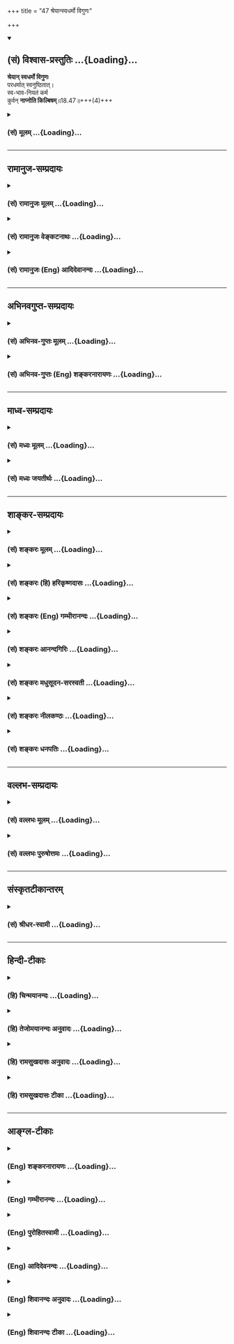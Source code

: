 +++
title = "47 श्रेयान्स्वधर्मो विगुणः"

+++
<div class="js_include" newlevelforh1="2" title="(सं) विश्वास-प्रस्तुतिः" unfilled url="/mahAbhAratam/shlokashaH/06-bhIShma-parva/03-bhagavad-gItA-parva/saMskRtam/vishvAsa-prastutiH/18_moxa-saMnyAsa-yogaH/47_shreyAnsvadharmo_.md">
<details open><summary><h2>(सं) विश्वास-प्रस्तुतिः ...{Loading}...</h2></summary>

**श्रेयान् स्वधर्मो विगुणः**  
परधर्मात् स्वनुष्ठितात्।  
स्व-भाव-नियतं कर्म  
कुर्वन् **नाप्नोति किल्बिषम्**॥18.47॥+++(4)+++
</details>
</div>
<div class="js_include collapsed" newlevelforh1="3" title="(सं) मूलम्" unfilled url="/mahAbhAratam/shlokashaH/06-bhIShma-parva/03-bhagavad-gItA-parva/saMskRtam/mUlam/18_moxa-saMnyAsa-yogaH/47_shreyAnsvadharmo_.md">
<details><summary><h3>(सं) मूलम् ...{Loading}...</h3></summary>

श्रेयान्स्वधर्मो विगुणः परधर्मात्स्वनुष्ठितात्।  
स्वभावनियतं कर्म कुर्वन्नाप्नोति किल्बिषम्।।18.47।।
</details>
</div>


_________________
## रामानुज-सम्प्रदायः
<div class="js_include collapsed" newlevelforh1="3" title="(सं) रामानुजः मूलम्" unfilled url="/mahAbhAratam/shlokashaH/06-bhIShma-parva/03-bhagavad-gItA-parva/saMskRtam/rAmAnujaH/mUlam/18_moxa-saMnyAsa-yogaH/47_shreyAnsvadharmo_.md">
<details><summary><h3>(सं) रामानुजः मूलम् ...{Loading}...</h3></summary>

।।18.47।। एवं त्यक्तकर्तृत्वादिको मदाराधनरूपः स्वधर्मः स्वेन एव उपादातुं
योग्यो धर्मः। प्रकृतिसंसृष्टेन हि पुरुषेण इन्द्रियव्यापाररूपः
कर्मयोगात्मको धर्मः सुकरो भवति। अतः कर्मयोगाख्यः **स्वधर्मो विगुणः** अपि
**परधर्माद्** इन्द्रियजयनिपुणपुरुषधर्माद् ज्ञानयोगात्
सकलेन्द्रियनियमनरूपतया सप्रमादात् कदाचित् **स्वनुष्ठितात् श्रेयान्। तद्
एव उपपादयति -- प्रकृतिसंसृष्टस्य पुरुषस्य इन्द्रियव्यापाररूपतया**
स्वभावत **एव** नियत**त्वात् कर्मणः** कर्म कुर्वन् किल्बिषं **संसारं** न
आप्नोति **अप्रमादत्वात् कर्मणः। ज्ञानयोगस्य सकलेन्द्रियनियमनसाध्यतया
सप्रमादत्वात्। तन्निष्ठः तु प्रमादात् किल्बिषं प्रतिपद्येत अपि अतः
कर्मनिष्ठा एव ज्यायसी इति तृतीयाध्यायोक्तं स्मारयति।**

</details>
</div>
<div class="js_include collapsed" newlevelforh1="3" title="(सं) रामानुजः वेङ्कटनाथः" unfilled url="/mahAbhAratam/shlokashaH/06-bhIShma-parva/03-bhagavad-gItA-parva/saMskRtam/rAmAnujaH/venkaTanAthaH/18_moxa-saMnyAsa-yogaH/47_shreyAnsvadharmo_.md">
<details><summary><h3>(सं) रामानुजः वेङ्कटनाथः ...{Loading}...</h3></summary>

  
  
।।18.47।। एवं वर्णाश्रमधर्माणां स्वरूपेणापरित्याज्यत्वं
परप्राप्तिसाधनत्वप्रकारश्च दर्शितः। अथ तेषामेवदैवमेवापरे यज्ञम् \[4।25\]
इत्याद्युक्तप्रधानधर्मयोगेन नियमविशेषादियोगेन कर्मयोगान्तर्भूतानां
ज्ञानयोगाधिकारिणामप्यपरित्याज्यत्वं प्रागुक्तं \[3।35\]
प्रत्यभिज्ञाप्यते -- श्रेयान् स्वधर्मः इत्यादिभिः। अत्र स्वधर्मशब्दो न
वर्णाश्रमनियतधर्मपरः; तथा सति परधर्मशब्देन
वर्णान्तरादिधर्मोपादानप्रसङ्गात् नच तद्युक्तं; तस्य निषिद्धत्वेनाधर्मतया
स्वधर्मस्य तत्र प्रशस्यतमत्वलक्षणश्रेयस्त्ववचनायोगात्। नहि पापात्पुण्यं
श्रेय इति कथ्यते अत एव वेदबाह्यधर्माद्वैदिकस्य धर्मस्य श्रेयस्त्वमुच्यत
इत्यपि न योज्यम् क्षत्ति्रयस्यार्जुनस्यश्रेयो भोक्तुं भैक्षम् \[2।5\]
इत्युक्तब्राह्मणधर्मभूतप्रव्रज्याप्रतिषेधोऽयमिति चेत्; न तत्प्राप्तौ
निषेधायोगात् अप्राप्तौ पापत्वादेव दत्तोत्तरत्वात्। आपत्स्वनन्तरा च
वृत्तिर्दुस्त्यजा। अतोऽत्र स्वधर्मपरधर्मशब्दौ
प्राग्वत्कर्मयोगज्ञानयोगविषयौ व्याख्यातौ। एवम् इत्यारभ्यस्वधर्मः
इत्यन्तमेकं वाक्यम्; अन्यथोत्तरग्रन्थानन्वयप्रसङ्गात्। स्वशब्दस्य
जातिविवक्षाव्युदासायाऽऽहस्वेनैवेति। स्वभावनियतं कर्म
इत्यनन्तरोक्त्यनुसारेण कर्मविषयः स्वधर्मशब्दः प्रकरणान्निष्कामकर्मविषयः।
तत्रस्वेनैवोपादातुं योग्य इत्युक्तं विवृणोतिप्रकृतीति। विगुणशब्दस्य
त्याज्यत्वशङ्कापरत्वमाहविगुणोऽपीति।
गत्यन्तराभावादमुख्यत्वकल्पत्वेनानुमतोऽपीत्यर्थः।
स्वशब्दनिर्दिष्टात्कर्मयोगार्हादन्योऽत्र परः स च ज्ञानयोगार्ह
इत्यभिप्रायेणाऽऽहइन्द्रियजयेति। सप्रमादस्य स्वनुष्ठितत्वं कथं स्यात्
इत्यत्राऽऽह -- कदाचिदिति।  
  
स्वभावनियतम् इत्यत्र जातिनियतत्वशङ्काव्युदासायाऽऽह -- तदेवेति। यथा
विषतरुनिम्बतिन्तिण्यादिजातानां जन्तूनां स्वभावनियता आहारा इति भावः।
किल्बिषशब्दोऽनिष्टतमत्वद्योतनाय संसारशब्देन तत्फलपर्यन्ततया व्याख्यातः।
ज्ञानयोगनिष्ठासम्भावितनिषेधाय वा; विशेषनिषेधः शेषाभ्यनुज्ञापर
इत्यभिप्रायेण वाऽऽह -- ज्ञानयोगस्येति। अर्थान्तरपरत्वशङ्काव्युदासाय
आदरातिशयविवक्षया; पुनरुक्तिपरिहाराय चतृतीयाध्यायोक्तं (35)
स्मारयतीत्युक्तम्।  
  

</details>
</div>
<div class="js_include collapsed" newlevelforh1="3" title="(सं) रामानुजः (Eng) आदिदेवानन्दः" unfilled url="/mahAbhAratam/shlokashaH/06-bhIShma-parva/03-bhagavad-gItA-parva/saMskRtam/rAmAnujaH/english/AdidevAnandaH/18_moxa-saMnyAsa-yogaH/47_shreyAnsvadharmo_.md">
<details><summary><h3>(सं) रामानुजः (Eng) आदिदेवानन्दः ...{Loading}...</h3></summary>

18.47 One's proper Dharma is that which is suitable for performance by oneself, in the form of worshipping Myself, relinishing agency etc., as has been taught. For, Karma Yoga, consisting in the activities of sense organs, is easy to perform by one in association with Prakrti. Thus,
Karma Yoga, even if it is defective in some respects, is better than the Dharma of another, i.e., than Jnana-yoga, even for a person capable of controlling his senses, which is an attainment liable to negligence,
because it consists of control over all sense-organs; for, though this may be well performed occasionaly, one is always liable to deflection from it. He explains the same: As Karma consists of the activities of the sense-organs, it is ordained by Nature for one who is conjoined with Prakrti, i.e., the body. So by performing Karma Yoga one does not incur any stain. But Jnana Yoga is liable to negligence, because it reires the control of the senses from the very beginning for its performance. One intent on it is likely to incur stain from negligence. \[Thus we are reminded about what was mentioned in the third chapter - that Karma Yoga alone is greater.\]

</details>
</div>


_________________
## अभिनवगुप्त-सम्प्रदायः
<div class="js_include collapsed" newlevelforh1="3" title="(सं) अभिनव-गुप्तः मूलम्" unfilled url="/mahAbhAratam/shlokashaH/06-bhIShma-parva/03-bhagavad-gItA-parva/saMskRtam/abhinava-guptaH/mUlam/18_moxa-saMnyAsa-yogaH/47_shreyAnsvadharmo_.md">
<details><summary><h3>(सं) अभिनव-गुप्तः मूलम् ...{Loading}...</h3></summary>

।।18.41 -- 18.60।। एवमियता षण्णां प्रत्येकं त्रिस्वरूपत्वं धृत्यादीनां च
प्रतिपादितम्। तन्मध्यात् सात्त्विके राशौ वर्तमानो दैवीं संपदं प्राप्त इह
ज्ञाने योग्यः; त्वं च तथाविधः इत्यर्जुनः प्रोत्साहितः। अधुना तु इदमुच्यते
-- यदि तावदनया ज्ञानबुद्ध्या कर्मणि भवान् प्रवर्तते तदा
स्वधर्मप्रवृत्त्या विज्ञानपूततया च न कर्मसंबन्धस्तव। अथैतन्नानुमन्यसे;
तदवश्यं तव प्रवृत्त्या तावत् भाव्यम् जातेरेव तथाभावे स्थितत्वात्। यतः
सर्वः स्वभावनियतः +++(S;;N स्वस्वभावनियतः )+++ कुतश्चिद्दोषात्
तिरोहिततत्स्वभावः +++(S;;N -- हिततत्तत्स्वभावः )+++ कंचित्कालं भूत्वापि;
तत्तिरोधायकविगमे स्वभावं व्यक्त्यापन्नं लभत एव। तथाहि एवंविधो वर्णनां
स्वभावः। एवमवश्यंभाविन्यां प्रवृत्तौ ततः फलविभागिता भवेत्।। तदाह --
ब्राह्मणेत्यादि अवशोऽपि तत् इत्यन्तम्। ब्राह्मणादीनां
कर्मप्रविभागनिरूपणस्य स्वभावोऽश्यं नातिक्रामति,+++(S; ; N omit न and read
अतिक्रामति )+++ इति क्षत्रियस्वभावस्य भवतोऽनिच्छतोऽपि प्रकृतिः स्वभावाख्या
नियोक्तृताम् अव्यभिचारेण भजते। केवलं तया नियुक्तस्य पुण्यपापसंबन्धः। अतः
मदभिहितविज्ञानप्रमाणपुरःसरीकारेण कर्माण्यनुतिष्ठ। तथा सति बन्धो
निवर्त्स्यति। इत्यस्यार्थस्य परिकरघटनतात्पर्यं +++(S; ; N -- करबन्धघटन --
)+++ महावाक्यार्थस्य। अवान्तरवाक्यानां स्पष्टा ( ष्टोऽ ) र्थः। समासेन +++(S
omits समासेन )+++ ( श्लो. 50 ) संक्षेपेण। ज्ञानस्य; प्रागुक्तस्य। निष्ठां (
ष्ठा ) वाग्जालपरिहारेण निश्चितामाह। बुद्ध्या विशुद्धया इत्यादि सर्वमेतत्
व्याख्यातप्रायमिति न पुनरायस्यते,+++(N -- रारभ्यते )+++।

</details>
</div>
<div class="js_include collapsed" newlevelforh1="3" title="(सं) अभिनव-गुप्तः (Eng) शङ्करनारायणः" unfilled url="/mahAbhAratam/shlokashaH/06-bhIShma-parva/03-bhagavad-gItA-parva/saMskRtam/abhinava-guptaH/english/shankaranArAyaNaH/18_moxa-saMnyAsa-yogaH/47_shreyAnsvadharmo_.md">
<details><summary><h3>(सं) अभिनव-गुप्तः (Eng) शङ्करनारायणः ...{Loading}...</h3></summary>

18.47 See Comment under 18.60

</details>
</div>


_________________
## माध्व-सम्प्रदायः
<div class="js_include collapsed" newlevelforh1="3" title="(सं) मध्वः मूलम्" unfilled url="/mahAbhAratam/shlokashaH/06-bhIShma-parva/03-bhagavad-gItA-parva/saMskRtam/madhvaH/mUlam/18_moxa-saMnyAsa-yogaH/47_shreyAnsvadharmo_.md">
<details><summary><h3>(सं) मध्वः मूलम् ...{Loading}...</h3></summary>

।।18.47।। Sri Madhvacharya did not comment on this sloka.,

</details>
</div>
<div class="js_include collapsed" newlevelforh1="3" title="(सं) मध्वः जयतीर्थः" unfilled url="/mahAbhAratam/shlokashaH/06-bhIShma-parva/03-bhagavad-gItA-parva/saMskRtam/madhvaH/jayatIrthaH/18_moxa-saMnyAsa-yogaH/47_shreyAnsvadharmo_.md">
<details><summary><h3>(सं) मध्वः जयतीर्थः ...{Loading}...</h3></summary>

।।18.47।। Sri Jayatirtha did not comment on this sloka.  
  

</details>
</div>


_________________
## शाङ्कर-सम्प्रदायः
<div class="js_include collapsed" newlevelforh1="3" title="(सं) शङ्करः मूलम्" unfilled url="/mahAbhAratam/shlokashaH/06-bhIShma-parva/03-bhagavad-gItA-parva/saMskRtam/shankaraH/mUlam/18_moxa-saMnyAsa-yogaH/47_shreyAnsvadharmo_.md">
<details><summary><h3>(सं) शङ्करः मूलम् ...{Loading}...</h3></summary>

।।18.47।। --,**श्रेयान्** प्रशस्यतरः स्वो धर्मः **स्वधर्मः;**
**विगुणो**ऽपि इति अपिशब्दो द्रष्टव्यः; **परधर्मात्। स्वभावनियतं**
स्वभावेन नियतम्; यदुक्तं स्वभावजमिति; तदेवोक्तं स्वभावनियतम् इति यथा
विषजातस्य कृमेः विषं न दोषकरम्; तथा स्वभावनियतं **कर्म कुर्वन् न आप्नोति
किल्बिषं** पापम्।।  
  
स्वभावनियतं कर्म कुर्वाणो विषजः इव कृमिः किल्बिषं न आप्नोतीति उक्तम्
परधर्मश्च भयावहः इति; अनात्मज्ञश्च न हि कश्चित्क्षणमपि अकर्मकृत्तिष्ठति
(गीता 3।5) इति। अतः --,

</details>
</div>
<div class="js_include collapsed" newlevelforh1="3" title="(सं) शङ्करः (हि) हरिकृष्णदासः" unfilled url="/mahAbhAratam/shlokashaH/06-bhIShma-parva/03-bhagavad-gItA-parva/saMskRtam/shankaraH/hindI/harikRShNadAsaH/18_moxa-saMnyAsa-yogaH/47_shreyAnsvadharmo_.md">
<details><summary><h3>(सं) शङ्करः (हि) हरिकृष्णदासः ...{Loading}...</h3></summary>

।।18.47।। ऐसा होनेके कारण --, अपना गुणरहित भी धर्म; दूसरेके भली प्रकार
अनुष्ठान किये हुए धर्मसे श्रेष्ठतर है। जैसे विषमें उत्पन्न हुए कीड़ेके
लिये विष दोषकारक नहीं होता; उसी प्रकार स्वभावसे नियत किये हुए कर्मोंको
करता हुआ मनुष्य पापको प्राप्त नहीं होता। जो बात पहले स्वभावजम् इस पदसे
कही थी; वही यहाँ स्वभावनियतम् इस पदसे कही गयी है। स्वभावसे नियत कर्मका
नाम स्वभावनियत है।

</details>
</div>
<div class="js_include collapsed" newlevelforh1="3" title="(सं) शङ्करः (Eng) गम्भीरानन्दः" unfilled url="/mahAbhAratam/shlokashaH/06-bhIShma-parva/03-bhagavad-gItA-parva/saMskRtam/shankaraH/english/gambhIrAnandaH/18_moxa-saMnyAsa-yogaH/47_shreyAnsvadharmo_.md">
<details><summary><h3>(सं) शङ्करः (Eng) गम्भीरानन्दः ...{Loading}...</h3></summary>

18.47 Svadharmah, one's own duty; though vigunah, defective-the word
though has to be supplied-; is sreyan, superior to, more praiseworthy
than; paradharmat, another's duty; su-anusthitat, well performed.
Kurvan, by performing; karma, a duty; svabhavaniyatam, as dictated by
one's own nature-this phrase means the same as svabhavajam (born from
Nature) which has been stated earlier-; na apnoti, one does not incur;
kilbisam, sin. As poison is not harmful to a worm born it it, so one
does not incur sin by performing a duty dictated by one's own nature. It
has been siad that, as in the case of a worm born in poison, a person
does not incur sin while performing his duties which have been dictated
by his own nature; and that someone else's duty is fraught with fear;
also that, one who does not have the knoweldge of the Self, (he) surely
cannot remain even for a moment without doing work (cf. 3.5). Hence-

</details>
</div>
<div class="js_include collapsed" newlevelforh1="3" title="(सं) शङ्करः आनन्दगिरिः" unfilled url="/mahAbhAratam/shlokashaH/06-bhIShma-parva/03-bhagavad-gItA-parva/saMskRtam/shankaraH/AnandagiriH/18_moxa-saMnyAsa-yogaH/47_shreyAnsvadharmo_.md">
<details><summary><h3>(सं) शङ्करः आनन्दगिरिः ...{Loading}...</h3></summary>

।।18.47।। स्वधर्मानुष्ठानस्य बुद्धिशुद्ध्यादिद्वारा
मोक्षावसायित्त्वात्तदनुष्ठानमावश्यकमित्याह -- **यत इति।** ननु
युद्धादिलक्षणं स्वधर्मं कुर्वन्नपि हिंसाधीनं पापं प्राप्नोति तत्कथं
स्वधर्मः श्रेयानिति तत्राह -- **स्वभावेति।** स्वकीयं वर्णाश्रमं
निमित्तीकृत्य विहितं स्वभावजमित्यधस्तादुक्तमित्याह -- **यदुक्तमिति।**
विग्रहात्मकमपि विहितं कर्म कुर्वन्पापं नाप्नोतीत्यत्र दृष्टान्तमाह --
**तथेति।**

</details>
</div>
<div class="js_include collapsed" newlevelforh1="3" title="(सं) शङ्करः मधुसूदन-सरस्वती" unfilled url="/mahAbhAratam/shlokashaH/06-bhIShma-parva/03-bhagavad-gItA-parva/saMskRtam/shankaraH/madhusUdana-sarasvatI/18_moxa-saMnyAsa-yogaH/47_shreyAnsvadharmo_.md">
<details><summary><h3>(सं) शङ्करः मधुसूदन-सरस्वती ...{Loading}...</h3></summary>

।।18.47।। श्रेयानिति। यतः स्वधर्म एव मनुष्याणां भगवत्प्रसादहेतुरतः
परधर्मात्सम्यगनुष्ठितादपि श्रेयान्प्रशस्यतरः स्वधर्मो
विगुणोऽसम्यगनुष्ठितोऽपि। तस्मात्क्षत्रियेण सता त्वया स्वधर्मो
युद्धादिरेवानुष्ठेयो न परधर्मो भिक्षाटनादिरित्यभिप्रायः। ननु स्वधर्मोऽपि
युद्धादिर्बन्धुवधादिप्रत्यवायहेतुत्वान्नानुष्ठेय इति चेन्नेत्याह --
स्वभावेति। स्वभावनियतं पूर्वोक्तं शौर्यं तेज इत्यादि स्वभावजं युद्धादि
कर्म कुर्वन् किल्बिषं पापं बन्धुवधादिनिमित्तं न प्राप्नोति। तथाच
प्राग्व्याख्यातं सुखदुःखे समे कृत्वेत्यत्र
विहितज्योतिष्टोमाङ्गपशुहिंसाया इव विहितयुद्धाङ्गबन्धुहिंसाया अपि
प्रत्यवायहेतुत्वाभावात्। तथाचोक्तमधस्तात्।

</details>
</div>
<div class="js_include collapsed" newlevelforh1="3" title="(सं) शङ्करः नीलकण्ठः" unfilled url="/mahAbhAratam/shlokashaH/06-bhIShma-parva/03-bhagavad-gItA-parva/saMskRtam/shankaraH/nIlakaNThaH/18_moxa-saMnyAsa-yogaH/47_shreyAnsvadharmo_.md">
<details><summary><h3>(सं) शङ्करः नीलकण्ठः ...{Loading}...</h3></summary>

।।18.47।। स्वकर्मणेति विशेषणस्य फलमाह -- **श्रेयानिति।** स्वधर्मो विगुणः
किंचिदङ्गहीनोऽपि श्रेयान् प्रशस्यतरः। किमपेक्ष्य श्रेयान्।
परधर्मात्स्वनुष्ठितात् सम्यग्विहितादपि। उक्तं चस्वधर्मे निधनं श्रेयः
परधर्मो भयावहः इति। स्वभावनियतं पूर्वोक्तत्रिविधस्वभावाज्जातं कर्म
कुर्वन् किल्बिषं दोषं नाप्नोति। विषकृमेर्विषमिव न दोषकरम्। तस्मात्तव
भैक्ष्यं हिंसाशून्यमपि न युक्तम्। किंतु हिंसायुक्तोऽपि स्वधर्म एव
प्रशस्यतरः। धर्मत्वेन विहितेऽस्मिन्नग्नीषोमीयपश्वालम्भे इव कृते सति न
किल्बिषप्रसङ्गोऽस्तीत्यर्थः।

</details>
</div>
<div class="js_include collapsed" newlevelforh1="3" title="(सं) शङ्करः धनपतिः" unfilled url="/mahAbhAratam/shlokashaH/06-bhIShma-parva/03-bhagavad-gItA-parva/saMskRtam/shankaraH/dhanapatiH/18_moxa-saMnyAsa-yogaH/47_shreyAnsvadharmo_.md">
<details><summary><h3>(सं) शङ्करः धनपतिः ...{Loading}...</h3></summary>

।।18.47।। यतः स्वकर्मणां परमात्माभ्यर्च्य सिद्धिं लभते तस्मात्स्वोधर्मः
स्वधर्मो विगुणोऽसभ्यगनुष्ठितोऽपि परधर्मात्स्वनुष्ठितात्सभ्यगनुष्ठितात्
श्रेयान्प्रशस्यतरः। ननु युद्धादिलक्षणं स्वधर्मं कुर्वन्नापि
हिंसानिमित्तं पापं प्राप्नोति तत्कथं स्वधर्मः श्रेयानिति तत्राह
स्वभावनियतं कर्मशौर्य तेजो धृतिर्दाक्ष्यं युद्धे चाप्यपलायन मित्यादि
कर्म स्वभावजं कुर्वन् किल्बिषं नाप्नोति। यथा विषजः कृमिः विषकृतं दोषं न
प्रतिपद्यते तथायमधिकृतः पुरुषो दोषवदपि स्वभावनियतं कुर्वन् पापं
नाप्नोतीत्यर्थः। तदुक्तंश्रेयान्स्वधर्मो विगुणः परधर्मात्स्वनुष्ठितात्।
स्वधर्मे निधनं श्रेयः परधर्मो भयावहः इति। एतेन तर्हि दोषरहितमेव
भिक्षाटनादि सर्वैरनुष्ठीयतामतो न पापप्राप्न्याशङ्केति न शङ्कनीयम्। तर्हि
पापप्राप्तिशङ्कां परिहर्तुमकर्मनिष्ठतैव सर्वैः कुतो न संपाद्यत इति
शङ्कापि न कर्तव्या। नहि कश्चित्क्षणमपि जातु तिष्ठत्यकर्मकृत्। नहि
देहभृताशक्यं त्यक्तुं कर्माण्यशेषतः इत्यनात्मज्ञेनाकर्मनिष्ठतायाः
संपादयितुमशक्यत्वात्।

</details>
</div>


_________________
## वल्लभ-सम्प्रदायः
<div class="js_include collapsed" newlevelforh1="3" title="(सं) वल्लभः मूलम्" unfilled url="/mahAbhAratam/shlokashaH/06-bhIShma-parva/03-bhagavad-gItA-parva/saMskRtam/vallabhaH/mUlam/18_moxa-saMnyAsa-yogaH/47_shreyAnsvadharmo_.md">
<details><summary><h3>(सं) वल्लभः मूलम् ...{Loading}...</h3></summary>

।।18.47।। श्रेयानिति। विगुणोऽपि स्वधर्मः स्वनुष्ठितात्परधर्माच्छ्रेष्ठः;
श्रेयस्कर इति वा स्वभावो यो यो विप्रक्षत्त्रादेस्तेन नियतं कर्म कुर्वन्
-- यथा क्षत्ति्रयस्य युद्धादि तदेव स्वाभाविकं तव कर्म युद्धादिकमुचितमिति
भावः। अन्यथा तु किल्बिषं प्राप्नोति। एवं च कर्मनिष्ठैव ज्यायसीति
तृतीयोक्तं व्याख्यायोपदिशति।

</details>
</div>
<div class="js_include collapsed" newlevelforh1="3" title="(सं) वल्लभः पुरुषोत्तमः" unfilled url="/mahAbhAratam/shlokashaH/06-bhIShma-parva/03-bhagavad-gItA-parva/saMskRtam/vallabhaH/puruShottamaH/18_moxa-saMnyAsa-yogaH/47_shreyAnsvadharmo_.md">
<details><summary><h3>(सं) वल्लभः पुरुषोत्तमः ...{Loading}...</h3></summary>

  
  
।।18.47।। स्वकर्मार्चने विशेषमाह -- श्रेयानिति। स्वनुष्ठितात् सुष्ठु
अनुष्ठितात् परधर्मात् कर्ममार्गीयात् विगुणोऽपि स्वधर्मः श्रेयान्;
श्रेष्ठ इत्यर्थः। ननु विगुणत्वात् कथं श्रेष्ठत्वं इत्यत आह -- स्वभावेति।
स्वभावनियतं भगवद्भावनियमोक्तं कर्म कुर्वन् वैगुण्यजमन्यत्यागजं च
किल्बिषं न आप्नोति।  
  

</details>
</div>


_________________
## संस्कृतटीकान्तरम्
<div class="js_include collapsed" newlevelforh1="3" title="(सं) श्रीधर-स्वामी" unfilled url="/mahAbhAratam/shlokashaH/06-bhIShma-parva/03-bhagavad-gItA-parva/saMskRtam/shrIdhara-svAmI/18_moxa-saMnyAsa-yogaH/47_shreyAnsvadharmo_.md">
<details><summary><h3>(सं) श्रीधर-स्वामी ...{Loading}...</h3></summary>

।।18.47।। स्वकर्मणेति विशेषणस्य फलमाह **-- श्रेयानिति।** विगुणोऽपि
स्वधर्मः सम्यगनुष्ठितादपि परधर्माच्छ्रेयाञ्छ्रेष्ठः। नच
बन्धुवधादियुक्ताद्युद्धादेः स्वधर्माद्भिक्षाटनादिपरधर्मः श्रेष्ठ इति
मन्तव्यम्। यतः स्वभावेन पूर्वोक्तेन नियतं नयमेनोक्तं कर्म
कुर्वन्किल्बिषं नाप्नोति।

</details>
</div>


_________________
## हिन्दी-टीकाः
<div class="js_include collapsed" newlevelforh1="3" title="(हि) चिन्मयानन्दः" unfilled url="/mahAbhAratam/shlokashaH/06-bhIShma-parva/03-bhagavad-gItA-parva/hindI/chinmayAnandaH/18_moxa-saMnyAsa-yogaH/47_shreyAnsvadharmo_.md">
<details><summary><h3>(हि) चिन्मयानन्दः ...{Loading}...</h3></summary>

।।18.47।। इस श्लोक की प्रथम पंक्ति का विस्तृत विवेचन तृतीय अध्याय में
किया जा चुका है। स्वधर्म से तात्पर्य स्वयं के वर्ण एवं कर्तव्य कर्मों से
है। वर्ण शब्द का स्पष्टीकरण किया जा चुका है। यह देखा जाता है कि मनुष्य
के मन में रागद्वेष होने के कारण उसे अपना कर्म गुणहीन और अन्य पुरुष का
कर्म श्रेष्ठ प्रतीत हो सकता है। उसके मन में ऐसी भावना के उदय होने पर वह
स्वधर्म को त्यागकर परधर्म के आचरण में प्रवृत्त होता है। परन्तु; स्वभाव
के प्रतिकूल होने के कारण वह उस नवीन कार्य में तो विफल होता ही है; साथ ही
उसके मन में रागद्वेषों का अर्थात् वासनाओं का बन्धन और अधिक दृढ़ हो जाता
है। इसलिए; भगवान् कहते हैं; सम्यक् अनुष्ठित परधर्म से गुणरहित होने पर भी
स्वधर्म का पालन ही श्रेष्ठतर है। स्वभाव नियत कर्माचरण से किल्विष अर्थात्
पाप नहीं लगता। इसका अर्थ है स्वधर्म पालन से नवीन बन्धनकारक वासनाएं
उत्पन्न नहीं होतीं। गीता का यह अन्तिम अध्याय भगवान् श्रीकृष्ण के सुन्दर
प्रवचन का उपसंहार है। अत; स्वाभाविक है कि यह सम्पूर्ण गीता का सारांश है।
पूर्व अध्यायों में; अर्जुन के रोग के उपचार के लिए; जिन मुख्य सिद्धांतों
का विवेचन किया गया था उनकी यहाँ पुनरावृत्ति की गई है। स्वधर्म पालन के
उपदेश में दी गई युक्ति यह है कि स्वकर्माचरण पापोत्पत्ति का कारण नहीं
बनता; यद्यपि हो सकता है कि उसमें कुछ दोष भी हो। इसे इस प्रकार समझना
चाहिए कि (1) विषैले सर्प का विष स्वयं सर्प का नाश नहीं करता (2) मदिरा
में रहने वाला जीवित जीवाणु स्वयं मदोन्मत्त नहीं हो जाते और (3) मलेरिया
के मच्छर स्वयं मलेरिया से पीड़ित नहीं होते। उसी प्रकार; किसी भी मनुष्य
का स्वभाव उसके लिए दोषयुक्त या हानिकारक नहीं होता यदि सर्प के विष को
मदिरा में मिला दिया जाये; तो वे जीवाणु नष्ट हो जायेंगे। ठीक इसी प्रकार;
यदि ब्राह्मण के कर्म में क्षत्रिय पुरुष प्रवृत्त होता है; तो वह आत्मनाश
ही कर लेगा। अर्जुन क्षत्रिय्ा था शुद्ध सत्त्वगुण के अभाव में यदि वह वनों
में जाकर ध्यानाभ्यास करता तो वह उसमें कदापि सफल नहीं होता। सारांशत; अपने
स्वभाव के प्रतिकूल कार्यक्षेत्र में प्रवृत्त होने से कोई लाभ नहीं होता
है। इस जगत् में प्रत्येक वस्तु का निश्चित स्थान है। प्रत्येक प्राणी या
मनुष्य का अपना महत्त्व है और कोई भी व्यक्ति तिरस्करणीय नहीं है क्योंकि
प्रत्येक व्यक्ति किसी ऐसे कार्य विशेष को कर सकता है; जिसे दूसरा व्यक्ति
नहीं कर सकता। परमेश्वर की सृष्टि में बहुतायत अथवा निरर्थकता कहीं नहीं
है। एक तृण की पत्ती भी; किसी काल या स्थान में; व्यर्थ ही उत्पन्न नहीं
हुई है। क्या हमारा कर्म दोषयुक्त होने पर भी उसका पालन करना चाहिए भगवान्
उत्तर में कहते हैं

</details>
</div>
<div class="js_include collapsed" newlevelforh1="3" title="(हि) तेजोमयानन्दः अनुवादः" unfilled url="/mahAbhAratam/shlokashaH/06-bhIShma-parva/03-bhagavad-gItA-parva/hindI/tejomayAnandaH/anuvAdaH/18_moxa-saMnyAsa-yogaH/47_shreyAnsvadharmo_.md">
<details><summary><h3>(हि) तेजोमयानन्दः अनुवादः ...{Loading}...</h3></summary>

।।18.47।। सम्यक् अनुष्ठित परधर्म की अपेक्षा गुणरहित स्वधर्म श्रेष्ठ है।
(क्योंकि) स्वभाव से नियत किये गये कर्म को करते हुए मनुष्य पाप को नहीं
प्राप्त करता।।  
  

</details>
</div>
<div class="js_include collapsed" newlevelforh1="3" title="(हि) रामसुखदासः अनुवादः" unfilled url="/mahAbhAratam/shlokashaH/06-bhIShma-parva/03-bhagavad-gItA-parva/hindI/rAmasukhadAsaH/anuvAdaH/18_moxa-saMnyAsa-yogaH/47_shreyAnsvadharmo_.md">
<details><summary><h3>(हि) रामसुखदासः अनुवादः ...{Loading}...</h3></summary>

।।18.47।। अच्छी तरहसे अनुष्ठान किये हुए परधर्मसे गुणरहित अपना धर्म
श्रेष्ठ है। कारण कि स्वभावसे नियत किये हुए स्वधर्मरूप कर्मको करता हुआ
मनुष्य पापको प्राप्त नहीं होता।

</details>
</div>
<div class="js_include collapsed" newlevelforh1="3" title="(हि) रामसुखदासः टीका" unfilled url="/mahAbhAratam/shlokashaH/06-bhIShma-parva/03-bhagavad-gItA-parva/hindI/rAmasukhadAsaH/TIkA/18_moxa-saMnyAsa-yogaH/47_shreyAnsvadharmo_.md">
<details><summary><h3>(हि) रामसुखदासः टीका ...{Loading}...</h3></summary>

।।18.47।।***व्याख्या --***  **श्रेयान्स्वधर्मो विगुणः
परधर्मात्स्वनुष्ठितात् --** यहाँ **स्वधर्म** शब्दसे वर्णधर्म ही
मुख्यतासे लिया गया है। परमात्मप्राप्तिके उद्देश्यवाला मनुष्य स्व को
अर्थात् अपनेको जा मानता है; उसका धर्म (कर्तव्य) स्वधर्म है। जैसे कोई
अपनेको मनुष्य मानता है; तो मनुष्यताका पालन करना उसके लिये स्वधर्म है।
ऐसे ही कर्मोंके अनुसार अपनेको कोई विद्यार्थी या अध्यापक मानता है तो
पढ़ना या पढ़ाना उसका स्वधर्म हो जायगा। कोई अपनेको साधक मानता है; तो साधन
करना उसका स्वधर्म हो जायगा। कोई अपनेको भक्त; जिज्ञासु और सेवक मानता है
तो भक्ति; जिज्ञासा और सेवा उसका स्वधर्म हो जायगा। इस प्रकार जिसकी जिस
कार्यमें नियुक्ति हुई है और जिसने जिस कार्यको स्वीकार किया है; उसके लिये
उस कार्यको साङ्गोपाङ्ग करना स्वधर्म है। ऐसे ही मनुष्य जन्म और कर्मके
अनुसार अपनेको जिस वर्ण और आश्रमका मानता है; उसके लिये उसी वर्ण और
आश्रमका धर्म स्वधर्म हो जायगा। ब्राह्मणवर्णमें उत्पन्न हुआ अपनेको
ब्राह्मण मानता है तो यज्ञ कराना; दान लेना; पढ़ाना आदि जीविकासम्बन्धी
कर्म उसके लिये स्वधर्म हैं। क्षत्रियके लिये युद्ध करना; ईश्वरभाव आदि
वैश्यके लिये कृषि; गौरक्षा; व्यापार आदि और शूद्रके लिये सेवा -- ये
जीविकासम्बन्धी कर्म स्वधर्म हैं। ऐसा अपना स्वधर्म अगर दूसरोंके धर्मकी
अपेक्षा गुणरहित है अर्थात् अपने स्वधर्ममें गुणोंकी कमी है; उसका अनुष्ठान
करनेमें कमी रहती है तथा उसको कठिनतासे किया जाता है परन्तु दूसरेका धर्म
गुणोंसे परिपूर्ण है; दूसरेके धर्मका अनुष्ठान साङ्गोपाङ्ग है और करनेमें
बहुत सुगम है तो भी अपने स्वधर्मका पालन करना ही सर्वश्रेष्ठ है।  
  
शास्त्रने जिस वर्णके लिये जिन कर्मोंका विधान किया है; उस वर्णके लिये वे
कर्म स्वधर्म हैं और उन्हीं कर्मोंका जिस वर्णके लिये निषेध किया है; उस
वर्णके लिये वे कर्म परधर्म हैं। जैसे यज्ञ कराना; दान लेना आदि कर्म
ब्राह्मणके लिये शास्त्रकी आज्ञा होनेमें स्वधर्म हैं परन्तु वे ही कर्म
क्षत्रिय; वैश्य और शूद्रके लिये शास्त्रका निषेध होनेसे परधर्म हैं।
परन्तु आपत्कालको लेकर शास्त्रोंने जीविकासम्बन्धी जिन कर्मोंका निषेध नहीं
किया है; वे कर्म सभी वर्णोंके लिये स्वधर्म हो जाते हैं। जैसे आपत्कालमें
अर्थात् आपत्तिके समय वैश्यके खेती; व्यापार आदि जीविकासम्बन्धी कर्म
ब्राह्मणके लिये भी स्वधर्म हो जाते हैं **(टिप्पणी प₀ 941)**।  
  
ब्राह्मणके शम; दम आदि जितने भी स्वभावज कर्म हैं; वे सामान्य धर्म होनेसे
चारों वर्णोंके लिये स्वधर्म हैं। कारण कि उनका पालन करनेके लिये सभीको
शास्त्रकी आज्ञा है। उनका किसीके लिये भी निषेध नहीं है। मनुष्यशरीर केवल
परमात्मप्राप्तिके लिये ही मिला है। इस दृष्टिसे मनुष्यमात्र साधक है। अतः
दैवीसम्पत्तिके जितने भी सद्गुणसदाचार हैं; वे सभीके अपने होनेसे
मनुष्यमात्रके लिये स्वधर्म हैं। परन्तु आसुरीसम्पत्तिके जितने भी
दुर्गुणदुराचार हैं; वे मनुष्यमात्रके लिये न तो स्वधर्म हैं और न परधर्म
ही हैं वे तो सभीके लिये निषिद्ध हैं; त्याज्य हैं क्योंकि वे अधर्म हैं।
दैवीसम्पत्तिके गुणोंको धारण करनेमें और आसुरीसम्पत्तिके पापकर्मोंका त्याग
करनेमें सभी स्वतन्त्र हैं; सभी सबल हैं; सभी अधिकारी हैं कोई भी परतन्त्र;
निर्बल तथा अनधिकारी नहीं है। हाँ; यह बात अलग है कि कोई सद्गुण किसीके
स्वभावके अनुकूल पड़ता है और कोई सद्गुण किसीके स्वभावके अनुकूल पड़ता है।
जैसे; किसीके स्वभावमें दया मुख्य होती है और किसीके स्वभावमें उपेक्षा
मुख्य होती है; किसीका स्वभाव स्वतः क्षमा करनेका होता है और किसीका स्वभाव
माँगनेपर क्षमा करनेका होता है; किसीके स्वभावमें उदारता स्वाभाविक होती है
और किसीके स्वभावमें उदारता विचारपूर्वक होती है; आदि। ऐसा भेद रह सकता
है।**स्वभावनियतं कर्म कुर्वन्नाप्नोति किल्बिषम् --** शास्त्रोंमें विहित
और निषिद्ध -- दो तरहके वचन आते हैं। उनमें विहित कर्म करनेकी आज्ञा है और
निषिद्ध कर्म करनेका निषेध है। उन विहित कर्मोंमें भी शास्त्रोंने जिस
वर्ण; आश्रम; देश; काल; घटना; परिस्थिति; वस्तु; संयोग; वियोग आदिको लेकर
अलगअलग जो कर्म नियुक्त किये हैं; उस वर्ण; आश्रम आदिके लिये वे नियत कर्म
कहलाते हैं। सत्त्व; रज और तम -- इन तीनों गुणोंको लेकर जो स्वभाव बनता है;
उस स्वभावके अनुसार जो कर्म नियत किये जाते हैं; वे स्वभावनियत कर्म कहलाते
हैं। उन्हींको स्वभावप्रभव; स्वभावज; स्वधर्म; स्वकर्म और सहज कर्म कहा
है। तात्पर्य यह है कि जिस वर्ण; जातिमें जन्म लेनेसे पहले इस जीवके जैसे
गुण और कर्म रहे हैं; उन्हीं गुणों और कर्मोंके अनुसार उस वर्णमें उसका
जन्म हुआ है। कर्म तो करनेपर समाप्त हो जाते हैं; पर गुणरूपसे उनके संस्कार
रहते हैं। जन्म होनेपर उन गुणोंके अनुसार ही उसमें गुण और पालनीय आचरण
स्वाभाविक ही उत्पन्न होते हैं अर्थात् उनको न तो कहींसे लाना पड़ता है और
न उनके लिये परिश्रम ही करना पड़ता है। इसलिये उनको स्वभावज और स्वभावनियत
कहा है।  
  
यद्यपि **सर्वारम्भा ही दोषेण धूमेनाग्निरिवावृताः** (गीता 18। 48) के
अनुसार कर्ममात्रमें दोष आता ही है; तथापि स्वभावके अनुसार शास्त्रने जिस
वर्णके लिये जिन कर्मोंकी आज्ञा दी है; उन कर्मोंको अपने स्वार्थ और
अभिमानका त्याग करके केवल दूसरोंके हितकी दृष्टिसे किया जाय; तो उस वर्णके
व्यक्तिको उन कर्मोंका दोष (पाप) नहीं लगता। ऐसे ही जो केवल शरीरनिर्वाहके
लिये कर्म करता है; उसको भी पाप नहीं लगता -- **शारीरं केवलं कर्म
कुर्वन्नाप्नोति किल्बिषम्** (गीता 4। 21)।  
  
**विशेष बात**  
  
यहाँ एक बड़ी भारी शङ्का पैदा होती है कि एक आदमी कसाईके घर पैदा होता है
तो उसके लिये कसाईका कर्म सहज (साथ ही पैदा हुआ) है; स्वाभाविक है।
स्वभावनियत कर्म करता हुआ मनुष्य पापको नहीं प्राप्त होता; तो क्या कसाईके
कर्मका त्याग नहीं करना चाहिये अगर उसको कसाईके कर्मका त्याग नहीं करना
चाहिये; तो फिर निषिद्ध आचरण कैसे छूटेगा कल्याण कैसे होगाइसका समाधान है
कि स्वभावनियत कर्म वह होता है; जो विहित हो; किसी रीतिसे निषिद्ध नहीं हो
अर्थात् उससे किसीका भी अहित न होता हो। जो कर्म किसीके लिये भी अहितकारक
होते हैं; वे सहज कर्ममें नहीं लिये जाते। वे कर्म आसक्ति; कामनाके कारण
पैदा होते हैं। निषिद्ध कर्म चाहे इस जन्ममें बना हो; चाहे पूर्वजन्ममें
बना हो; है वह दोषवाला ही। दोषभाग त्याज्य होता है क्योंकि दोष
आसुरीसम्पत्ति है और गुण दैवीसम्पत्ति है। पहले जन्मके संस्कारोंसे भी
दुर्गुणदुराचोंमें रुचि हो सकती है; पर वह रुचि दुर्गुणदुराचार करनेमें
बाध्य नहीं करती। विवेक; सद्विचार; सत्सङ्ग; शास्त्र आदिके द्वारा उस
रुचिको मिटाया जा सकता है।  
  
युक्तिसे भी देखा जाय तो कोई भी प्राणी अपना अहित नहीं चाहता; अपनी हत्या
नहीं चाहता। अतः किसीका अहित करनेका; हत्या करनेका अधिकार किसीको भी नहीं
है। मनुष्य अपने लिये अच्छा काम चाहता है तो उसे दूसरोंके लिये भी अच्छा
काम करना चाहिये। शास्त्रोंमें भी देखा जाय तो यही बात है कि जिसमें दोष
होते हैं; पाप होते हैं; अन्याय होते हैं; वे कर्म वैकृत हैं; प्राकृत नहीं
हैं अर्थात् वे विकारसे पैदा हुए हैं; स्वभावसे नहीं। तीसरे अध्यायमें
अर्जुनने पूछा कि मनुष्य न चाहता हुआ भी किससे प्रेरित होकर पापकर्म करता
है तो भगवान्ने कहा कि कामनाके वशमें होकर भी मनुष्य पाप करता है (3। 36 --
37)। कामनाको लेकर; क्रोधको लेकर; स्वार्थ और अभिमानको लेकर जो कर्म किये
जाते हैं; वे कर्म शुद्ध नहीं होते; अशुद्ध होते हैं। परमात्मप्राप्तिके
उद्देश्यसे जो कर्म किये जाते हैं; उन कर्मोंमें भिन्नता तो रहती है; पर वे
दोषी नहीं होते। ब्राह्मणके घर जन्म होगा तो ब्राह्मणोचित कर्म होंगे;
शूद्रके घर जन्म होगा तो शूद्रोचित कर्म होंगे; पर दोषीभाग किसीमें भी नहीं
होगा। दोषीभाग सहज नहीं है; स्वभावनियत नहीं है। दोषयुक्त कर्म स्वाभाविक
हो सकते हैं; पर स्वभावनियत नहीं हो सकते। एक ब्राह्मणको परमात्मतत्त्वकी
प्राप्ति हो जाय तो प्राप्ति होनेके बाद भी वह वैसी ही पवित्रतासे भोजन
बनायेगा जैसी पवित्रतासे ब्राह्मणको रहना चाहिये; वैसी ही पवित्रतासे
रहेगा। ऐसे ही एक अन्त्यजको परमात्माकी प्राप्ति हो जाय तो वह जूठन भी खा
लेगा जैसे पहले रहता था; वैसे ही रहेगा। परन्तु ब्राह्मण ऐसा नहीं करेगा
क्योंकि पवित्रतासे भोजन करना उसका स्वभावनियत कर्म है; जबकि अन्त्यजके
लिये जूठन खाना दोषी नहीं बताया गया है। इसलिये सिद्ध महापुरुषोंमें एकएकसे
विचित्र कर्म होते हैं; पर वे दोषी नहीं होते। उनका स्वभाव रागद्वेषसे रहित
होनेके कारण शुद्ध होता है।  
  
पहलेके किसी पापकर्मसे कसाईके घर जन्म हो गया तो वह जन्म पापका फल भोगनेके
लिये हुआ है; पाप करनेके लिये नहीं। पापका फल जाति; आयु और भोग बताया गया
है; नया कर्म नहीं बताया गया -- **सति मूले तद्विपाको जात्यायुर्भोगाः।**
(योगदर्शन 2। 13)। कर्म करनेमें वह स्वतन्त्र है। यदि उसका चित्त शुद्ध हो
जाय तो वह कसाई आदिका कर्म कर नहीं सकेगा। एक सन्तसे किसीने कहा कि अगर कोई
अपना धर्म पशुओंको मारना ही मानता है तो वह क्या करे तो उन सन्तने बड़ी
दृढ़तासे कहा कि यदि वह अपने धर्मके अनुसार ही लगातार तीन वर्षतक
पवित्रतापूर्वक भगवान्के नामका; अपने इष्टके नामका जप करे; तो फिर वह मार
नहीं सकेगा। कारण कि उसका पूर्वजन्मका अथवा यहाँका जो स्वभाव पड़ा हुआ है;
वह स्वभाव दोषी है। यदि सच्चे हृदयसे ठीक परमात्मतत्त्वकी प्राप्ति चाहेगा
तो वह कसाईका काम नहीं कर सकेगा। उससे अपनेआप ग्लानि होगी; उपरति होगी।
बिना कहेसुने उसमें सद्गुण स्वाभाविक आयेंगे।  
  
रामचरितमानसमें शबरीके प्रसङ्गमें आता है -- भगवान् रामने शबरीसे कहा --
**नवधा भगति कहउँ तोहि पाहीं। सावधान सुनु धरु मन माहीं।।** (3। 35। 4)।
फिर नौ प्रकारकी भक्ति कहकर अन्तमें भगवान्ने कहा -- **सकल प्रकार भगति
दृढ़ तोरें** (3। 36। 4)। तात्पर्य यह है कि भक्ति नौ प्रकारकी होती है;
इसका शबरीको पता ही नहीं है परन्तु शबरीमें सब प्रकारकी भक्ति स्वाभाविक ही
थी। सत्सङ्ग; भजन; ध्यान आदि,करनेसे जिन गुणोंका हमें ज्ञान नहीं है; वे
गुण भी आ जाते हैं। जो केवल दूसरोंको सुनानेके लिये याद करते हैं; वे
दूसरोंको तो बता देंगे; पर आचरणमें वे गुण तभी आयेंगे; जब अपना स्वभाव
शुद्ध करके परमात्माकी तरफ चलेंगे। इसलिये मनुष्यको अपना स्वभाव और अपने
कर्म शुद्ध; निर्मल बनाने चाहिये। इसमें कोई परतन्त्र नहीं है; कोई निर्बल
नहीं है; कोई अयोग्य नहीं है; कोई अपात्र नहीं है। मनुष्यके मनमें ऐसा आता
है कि मैं कर्तव्यका पालन करनेमें और सद्गुणोंको लानेमें असमर्थ हूँ।
परन्तु वास्तवमें वह असमर्थ नहीं है। सांसारिक भोगोंकी आदत और पदार्थोंके
संग्रहकी रुचि होनेसे ही असमर्थताका अनुभव होता है।  
  
उद्धारके योग्य समझकर ही भगवान्ने मनुष्यशरीर दिया है। इसलिये अपने
स्वभावका सुधार करके अपना उद्धार करनेमें प्रत्येक मनुष्य स्वतन्त्र है;
सबल है; योग्य है; समर्थ है। स्वभावका सुधार करना असम्भव तो है ही नहीं;
कठिन भी नहीं है। मनुष्यको मुक्तिका द्वार कहा गया है -- **साधन धाम मोच्छ
कर द्वारा** (मानस 7। 43। 4)। यदि स्वभावका सुधार करना असम्भव होता तो इसे
मुक्तिका द्वार कैसे कहा जा सकता अगर मनुष्य अपने स्वभावका सुधार न कर सके;
तो फिर मनुष्यजीवनकी सार्थकता क्या हुई

</details>
</div>


_________________
## आङ्ग्ल-टीकाः
<div class="js_include collapsed" newlevelforh1="3" title="(Eng) शङ्करनारायणः" unfilled url="/mahAbhAratam/shlokashaH/06-bhIShma-parva/03-bhagavad-gItA-parva/english/shankaranArAyaNaH/18_moxa-saMnyAsa-yogaH/47_shreyAnsvadharmo_.md">
<details><summary><h3>(Eng) शङ्करनारायणः ...{Loading}...</h3></summary>

18.47. Better is one's own prescribed duties, \[born of one's nature,
even though\] it is devoid of ality, than another's duty well executed;
the doer of duty, dependent on (or prescribed according to) one's own nature, does not incur sin.

</details>
</div>
<div class="js_include collapsed" newlevelforh1="3" title="(Eng) गम्भीरानन्दः" unfilled url="/mahAbhAratam/shlokashaH/06-bhIShma-parva/03-bhagavad-gItA-parva/english/gambhIrAnandaH/18_moxa-saMnyAsa-yogaH/47_shreyAnsvadharmo_.md">
<details><summary><h3>(Eng) गम्भीरानन्दः ...{Loading}...</h3></summary>

18.47 One's own duty, (though) defective, is superior to another's duty well performed. By performing a duty as dictated by one's own nature,
one does not incur sin.

</details>
</div>
<div class="js_include collapsed" newlevelforh1="3" title="(Eng) पुरोहितस्वामी" unfilled url="/mahAbhAratam/shlokashaH/06-bhIShma-parva/03-bhagavad-gItA-parva/english/purohitasvAmI/18_moxa-saMnyAsa-yogaH/47_shreyAnsvadharmo_.md">
<details><summary><h3>(Eng) पुरोहितस्वामी ...{Loading}...</h3></summary>

18.47 It is better to do one's own duty, however defective it may be,
than to follow the duty of another, however well one may perform it. He who does his duty as his own nature reveals it, never sins.

</details>
</div>
<div class="js_include collapsed" newlevelforh1="3" title="(Eng) आदिदेवनन्दः" unfilled url="/mahAbhAratam/shlokashaH/06-bhIShma-parva/03-bhagavad-gItA-parva/english/AdidevanandaH/18_moxa-saMnyAsa-yogaH/47_shreyAnsvadharmo_.md">
<details><summary><h3>(Eng) आदिदेवनन्दः ...{Loading}...</h3></summary>

18.47 Better is one's own duty, though ill done, than the duty of another, though well-performed When one does the duty ordained by his own nature, he incurs no stain.

</details>
</div>
<div class="js_include collapsed" newlevelforh1="3" title="(Eng) शिवानन्दः अनुवादः" unfilled url="/mahAbhAratam/shlokashaH/06-bhIShma-parva/03-bhagavad-gItA-parva/english/shivAnandaH/anuvAdaH/18_moxa-saMnyAsa-yogaH/47_shreyAnsvadharmo_.md">
<details><summary><h3>(Eng) शिवानन्दः अनुवादः ...{Loading}...</h3></summary>

18.47 Better is one's own duty (though) destitute of merits, than the duty of another well performed. He who does the duty ordained by his own nature incurs no sin.

</details>
</div>
<div class="js_include collapsed" newlevelforh1="3" title="(Eng) शिवानन्दः टीका" unfilled url="/mahAbhAratam/shlokashaH/06-bhIShma-parva/03-bhagavad-gItA-parva/english/shivAnandaH/TIkA/18_moxa-saMnyAsa-yogaH/47_shreyAnsvadharmo_.md">
<details><summary><h3>(Eng) शिवानन्दः टीका ...{Loading}...</h3></summary>

18.47 श्रेयान् better; स्वधर्मः ones own duty; विगुणः (though) destitute of merits; परधर्मात् that the duty of another; स्वनुष्ठितात् (than) well performed; स्वभावनियतम् ordained by his own nature; कर्म action; कुर्वन्
doing; न not; आप्नोति (he) incurs; किल्बिषम् sin.Commentary Just as a poisonous substance does not harm the worm born in that substance; so he who does his Svadharma (the duty ordained according to his own nature)
does not incur any sin.What is poison to the whole world is sweet to a worm and yet sugarcane juice that is sweet causes its death. So a mans appointed duty which frees him from bondage must; therefore; be practised however difficult it may seem to be. If you try to do the duty of another it will bring,danger. He who has no knowledge of the Self cannot remain even for a moment without doing action. (Cf.III.35)

</details>
</div>
